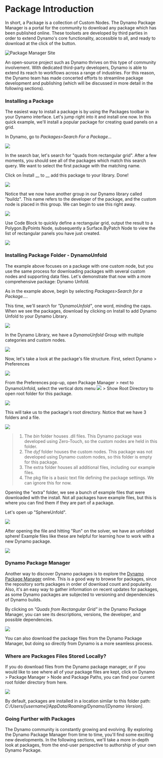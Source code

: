 # Package Introduction

In short, a Package is a collection of Custom Nodes. The Dynamo Package Manager is a portal for the community to download any package which has been published online. These toolsets are developed by third parties in order to extend Dynamo's core functionality, accessible to all, and ready to download at the click of the button.

![Package Manager Site](../../.gitbook/assets/dpm.jpg)

An open-source project such as Dynamo thrives on this type of community involvement. With dedicated third-party developers, Dynamo is able to extend its reach to workflows across a range of industries. For this reason, the Dynamo team has made concerted efforts to streamline package development and publishing (which will be discussed in more detail in the following sections).

### Installing a Package&#x20;

The easiest way to install a package is by using the Packages toolbar in your Dynamo interface. Let's jump right into it and install one now. In this quick example, we'll install a popular package for creating quad panels on a grid.&#x20;

In Dynamo, go to _Packages>Search For a Package..._

![](<../../.gitbook/assets/package introduction - installing a package 01.jpg>)

In the search bar, let's search for "quads from rectangular grid". After a few moments, you should see all of the packages which match this search query. We want to select the first package with the matching name.

Click on Ínstall __ to __ add this package to your library. Done!

![](<../../.gitbook/assets/package introduction - installing a package 02.jpg>)

Notice that we now have another group in our Dynamo library called "buildz". This name refers to the developer of the package, and the custom node is placed in this group. We can begin to use this right away.

![](<../../.gitbook/assets/package introduction - installing a package 03.jpg>)

Use Code Block to quickly define a rectangular grid, output the result to a Polygon.ByPoints Node, subsequently a Surface.ByPatch Node to view the list of rectangular panels you have just created.

![](<../../.gitbook/assets/package introduction - installing a package 04.jpg>)

### Installing Package Folder - DynamoUnfold&#x20;

The example above focuses on a package with one custom node, but you use the same process for downloading packages with several custom nodes and supporting data files. Let's demonstrate that now with a more comprehensive package: Dynamo Unfold.

As in the example above, begin by selecting _Packages>Search for a Package..._.&#x20;

This time, we'll search for _"_DynamoUnfold_"_, one word, minding the caps. When we see the packages, download by clicking on Install to add Dynamo Unfold to your Dynamo Library.

![](<../../.gitbook/assets/package introduction - installing package folder 01.jpg>)

In the Dynamo Library, we have a _DynamoUnfold_ Group with multiple categories and custom nodes.

![](<../../.gitbook/assets/package introduction - installing package folder 02.jpg>)

Now, let's take a look at the package's file structure. First, select Dynamo > Preferences&#x20;

![](<../../.gitbook/assets/package introduction - installing package folder 03.jpg>)



From the Preferences pop-up, open Package Manager > next to DynamoUnfold, select the vertical dots menu ![](<../../.gitbook/assets/package introduction - vertical dots menu.jpg>) > Show Root Directory to open root folder for this package.

![](<../../.gitbook/assets/package introduction - installing package folder 04.jpg>)



This will take us to the package's root directory. Notice that we have 3 folders and a file.

![](<../../.gitbook/assets/package introduction - installing package folder 05.jpg>)

> 1. The _bin_ folder houses .dll files. This Dynamo package was developed using Zero-Touch, so the custom nodes are held in this folder.
> 2. The _dyf_ folder houses the custom nodes. This package was not developed using Dynamo custom nodes, so this folder is empty for this package.
> 3. The extra folder houses all additional files, including our example files.
> 4. The pkg file is a basic text file defining the package settings. We can ignore this for now.

Opening the "extra" folder, we see a bunch of example files that were downloaded with the install. Not all packages have example files, but this is where you can find them if they are part of a package.&#x20;

Let's open up "SphereUnfold".

![](../../.gitbook/assets/rd2.jpg)

After opening the file and hitting "Run" on the solver, we have an unfolded sphere! Example files like these are helpful for learning how to work with a new Dynamo package.

![](<../../.gitbook/assets/package introduction - installing package folder 07.jpg>)

### Dynamo Package Manager&#x20;

Another way to discover Dynamo packages is to explore the [Dynamo Package Manager](http://dynamopackages.com) online. This is a good way to browse for packages, since the repository sorts packages in order of download count and popularity. Also, it's an easy way to gather information on recent updates for packages, as some Dynamo packages are subjected to versioning and dependencies of Dynamo builds.

By clicking on _"Quads from Rectangular Grid"_ in the Dynamo Package Manager, you can see its descriptions, versions, the developer, and possible dependencies.

![](../../.gitbook/assets/dpm2.jpg)

You can also download the package files from the Dynamo Package Manager, but doing so directly from Dynamo is a more seamless process.

### Where are Packages Files Stored Locally?&#x20;

If you do download files from the Dynamo package manager, or if you would like to see where all of your package files are kept, click on Dynamo > Package Manager > Node and Package Paths, you can find your current root folder directory from here.

![](<../../.gitbook/assets/package introduction - installing package folder 08.jpg>)

&#x20;By default, packages are installed in a location similar to this folder path: _C:/Users/\[username]/AppData/Roaming/Dynamo/\[Dynamo Version]_.

### Going Further with Packages&#x20;

The Dynamo community is constantly growing and evolving. By exploring the Dynamo Package Manager from time to time, you'll find some exciting new developments. In the following sections, we'll take a more in-depth look at packages, from the end-user perspective to authorship of your own Dynamo Package.
